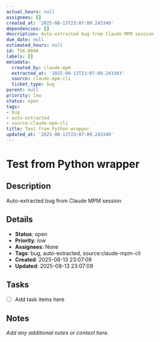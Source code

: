 ```yaml
---
actual_hours: null
assignees: []
created_at: '2025-08-13T23:07:09.243349'
dependencies: []
description: Auto-extracted bug from Claude MPM session
due_date: null
estimated_hours: null
id: TSK-0048
labels: []
metadata:
  created_by: claude-mpm
  extracted_at: '2025-08-13T23:07:09.243343'
  source: claude-mpm-cli
  ticket_type: bug
parent: null
priority: low
status: open
tags:
- bug
- auto-extracted
- source:claude-mpm-cli
title: Test from Python wrapper
updated_at: '2025-08-13T23:07:09.243349'
---
```


# Test from Python wrapper

## Description
Auto-extracted bug from Claude MPM session

## Details
- **Status**: open
- **Priority**: low
- **Assignees**: None
- **Tags**: bug, auto-extracted, source:claude-mpm-cli
- **Created**: 2025-08-13 23:07:09
- **Updated**: 2025-08-13 23:07:09

## Tasks
- [ ] Add task items here

## Notes
_Add any additional notes or context here._
